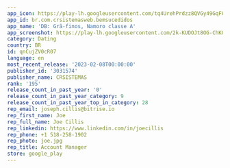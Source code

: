 ```yaml
---
app_icon: https://play-lh.googleusercontent.com/tq4UrehPrdzz8QVGy49GqF0CnDK4zbwzGfYh-URveIwdRUqlk5rLjJ5QFFY2mU1LQWDe
app_id: br.com.crsistemasweb.bemsucedidos
app_name: 'DB: Grã-finos, Namoro classe A'
app_screenshot: https://play-lh.googleusercontent.com/2k-KUDOJt8OG-ChK02xI4DhZODG3A1EBcDB8zwIQa5AFcwszeyhmhV3paXXun-LSq9FC
category: Dating
country: BR
id: qnCujZV0cR07
language: en
most_recent_release: '2023-02-08T00:00:00'
publisher_id: '3031574'
publisher_name: CRSISTEMAS
rank: '195'
release_count_in_past_year: '0'
release_count_in_past_year_category: 9
release_count_in_past_year_top_in_category: 28
rep_email: joseph.cillis@bitrise.io
rep_first_name: Joe
rep_full_name: Joe Cillis
rep_linkedin: https://www.linkedin.com/in/joecillis
rep_phone: +1 518-258-1902
rep_photo: joe.jpg
rep_title: Account Manager
store: google_play
---
```

